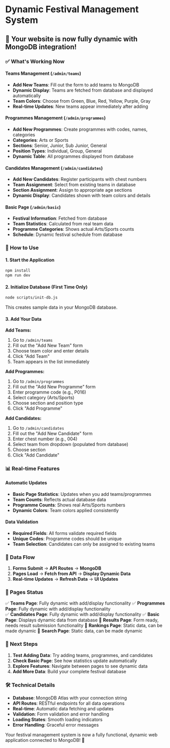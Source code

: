 # Dynamic Festival Management System

## 🎉 Your website is now fully dynamic with MongoDB integration!

### ✅ What's Working Now

#### **Teams Management** (`/admin/teams`)
- **Add New Teams**: Fill out the form to add teams to MongoDB
- **Dynamic Display**: Teams are fetched from database and displayed automatically
- **Team Colors**: Choose from Green, Blue, Red, Yellow, Purple, Gray
- **Real-time Updates**: New teams appear immediately after adding

#### **Programmes Management** (`/admin/programmes`)
- **Add New Programmes**: Create programmes with codes, names, categories
- **Categories**: Arts or Sports
- **Sections**: Senior, Junior, Sub Junior, General
- **Position Types**: Individual, Group, General
- **Dynamic Table**: All programmes displayed from database

#### **Candidates Management** (`/admin/candidates`)
- **Add New Candidates**: Register participants with chest numbers
- **Team Assignment**: Select from existing teams in database
- **Section Assignment**: Assign to appropriate age sections
- **Dynamic Display**: Candidates shown with team colors and details

#### **Basic Page** (`/admin/basic`)
- **Festival Information**: Fetched from database
- **Team Statistics**: Calculated from real team data
- **Programme Categories**: Shows actual Arts/Sports counts
- **Schedule**: Dynamic festival schedule from database

### 🚀 How to Use

#### **1. Start the Application**
```bash
npm install
npm run dev
```

#### **2. Initialize Database (First Time Only)**
```bash
node scripts/init-db.js
```
This creates sample data in your MongoDB database.

#### **3. Add Your Data**

**Add Teams:**
1. Go to `/admin/teams`
2. Fill out the "Add New Team" form
3. Choose team color and enter details
4. Click "Add Team"
5. Team appears in the list immediately

**Add Programmes:**
1. Go to `/admin/programmes`
2. Fill out the "Add New Programme" form
3. Enter programme code (e.g., P016)
4. Select category (Arts/Sports)
5. Choose section and position type
6. Click "Add Programme"

**Add Candidates:**
1. Go to `/admin/candidates`
2. Fill out the "Add New Candidate" form
3. Enter chest number (e.g., 004)
4. Select team from dropdown (populated from database)
5. Choose section
6. Click "Add Candidate"

### 📊 Real-time Features

#### **Automatic Updates**
- **Basic Page Statistics**: Updates when you add teams/programmes
- **Team Counts**: Reflects actual database data
- **Programme Counts**: Shows real Arts/Sports numbers
- **Dynamic Colors**: Team colors applied consistently

#### **Data Validation**
- **Required Fields**: All forms validate required fields
- **Unique Codes**: Programme codes should be unique
- **Team Selection**: Candidates can only be assigned to existing teams

### 🔄 Data Flow

1. **Forms Submit** → **API Routes** → **MongoDB**
2. **Pages Load** → **Fetch from API** → **Display Dynamic Data**
3. **Real-time Updates** → **Refresh Data** → **UI Updates**

### 📱 Pages Status

✅ **Teams Page**: Fully dynamic with add/display functionality
✅ **Programmes Page**: Fully dynamic with add/display functionality  
✅ **Candidates Page**: Fully dynamic with add/display functionality
✅ **Basic Page**: Displays dynamic data from database
🔄 **Results Page**: Form ready, needs result submission functionality
🔄 **Rankings Page**: Static data, can be made dynamic
🔄 **Search Page**: Static data, can be made dynamic

### 🎯 Next Steps

1. **Test Adding Data**: Try adding teams, programmes, and candidates
2. **Check Basic Page**: See how statistics update automatically
3. **Explore Features**: Navigate between pages to see dynamic data
4. **Add More Data**: Build your complete festival database

### 🛠️ Technical Details

- **Database**: MongoDB Atlas with your connection string
- **API Routes**: RESTful endpoints for all data operations
- **Real-time**: Automatic data fetching and updates
- **Validation**: Form validation and error handling
- **Loading States**: Smooth loading indicators
- **Error Handling**: Graceful error messages

Your festival management system is now a fully functional, dynamic web application connected to MongoDB! 🎊